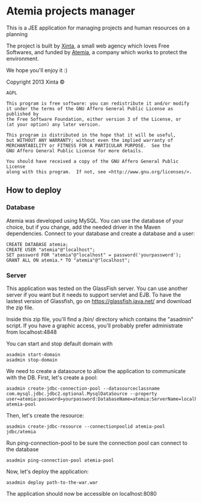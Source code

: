 Atemia projects manager
=======================

This is a JEE application for managing projects and human resources on a planning

The project is built by [Xinta](http://xinta.fr/), a small web agency which loves
Free Softwares, and funded by [Atemia](http://atemia.org/), a company which works
to protect the environment.

We hope you'll enjoy it :)

Copyright 2013 Xinta ©

    AGPL

    This program is free software: you can redistribute it and/or modify
    it under the terms of the GNU Affero General Public License as published by
    the Free Software Foundation, either version 3 of the License, or
    (at your option) any later version.

    This program is distributed in the hope that it will be useful,
    but WITHOUT ANY WARRANTY; without even the implied warranty of
    MERCHANTABILITY or FITNESS FOR A PARTICULAR PURPOSE.  See the
    GNU Affero General Public License for more details.

    You should have received a copy of the GNU Affero General Public License
    along with this program.  If not, see <http://www.gnu.org/licenses/>.
    
## How to deploy

### Database

Atemia was developed using MySQL. You can use the database of your choice, but if you change, add the needed driver in the Maven dependencies.
Connect to your database and create a database and a user:

    CREATE DATABASE atemia;
    CREATE USER "atemia"@"localhost";
    SET password FOR "atemia"@"localhost" = password('yourpassword');
    GRANT ALL ON atemia.* TO "atemia"@"localhost";
    
### Server

This application was tested on the GlassFish server. You can use another server if you want but it needs to support servlet and EJB.
To have the lastest version of Glassfish, go on https://glassfish.java.net/ and download the zip file.

Inside this zip file, you'll find a /bin/ directory which contains the "asadmin" script.
If you have a graphic access, you'll probably prefer administrate from localhost:4848

You can start and stop default domain with

    asadmin start-domain
    asadmin stop-domain

We need to create a datasource to allow the application to communicate with the DB.
First, let's create a pool:

    asadmin create-jdbc-connection-pool --datasourceclassname com.mysql.jdbc.jdbc2.optional.MysqlDataSource --property user=atemia:password=yourpassword:DatabaseName=atemia:ServerName=localhost:port=3306 atemia-pool
    
Then, let's create the resource:

    asadmin create-jdbc-resource --connectionpoolid atemia-pool jdbc/atemia
    
Run ping-connection-pool to be sure the connection pool can connect to the database

    asadmin ping-connection-pool atemia-pool
    
Now, let's deploy the application:

    asadmin deploy path-to-the-war.war
    
The application should now be accessible on localhost:8080

